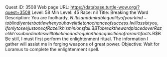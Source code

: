 Quest ID: 3508
Web page URL: https://database.turtle-wow.org/?quest=3508
Level: 58
Min Level: 45
Race: nil
Title: Breaking the Ward
Description: You are foolhardy, $N. It is an admirable quality of your kind - to blindly enter battle when you have little to no chance of success. I will assist you, if only to see just one of Razelikh's minions fall.$B$BTo break the ward placed over Razelikh's subordinates will take time and require the acquisition of rare artifacts.$B$BBe still, I must first perform the enlightenment ritual. The information I gather will assist me in forging weapons of great power.
Objective: Wait for Loramus to complete the enlightenment spell.
